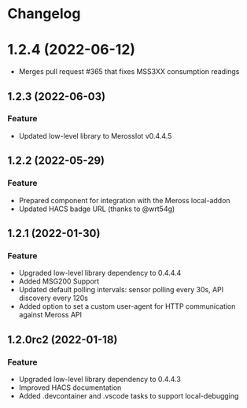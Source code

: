 # Changelog

<!--next-version-placeholder-->

# 1.2.4 (2022-06-12)

- Merges pull request #365 that fixes MSS3XX consumption readings

## 1.2.3 (2022-06-03)

### Feature

- Updated low-level library to MerossIot v0.4.4.5

## 1.2.2 (2022-05-29)

### Feature

- Prepared component for integration with the Meross local-addon
- Updated HACS badge URL (thanks to @wrt54g)

## 1.2.1 (2022-01-30)

### Feature

- Upgraded low-level library dependency to 0.4.4.4
- Added MSG200 Support  
- Updated default polling intervals: sensor polling every 30s, API discovery every 120s
- Added option to set a custom user-agent for HTTP communication against Meross API


## 1.2.0rc2 (2022-01-18)

### Feature

- Upgraded low-level library dependency to 0.4.4.3
- Improved HACS documentation
- Added .devcontainer and .vscode tasks to support local-debugging

